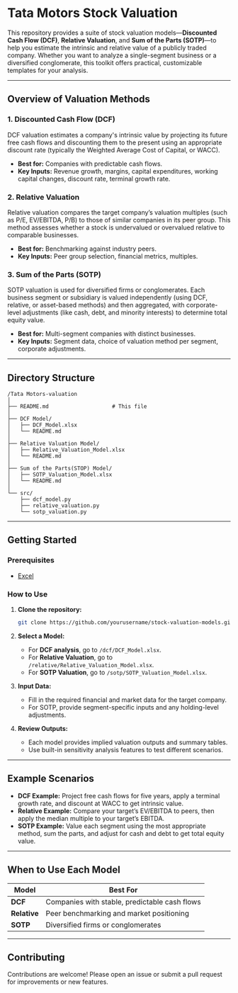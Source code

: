 # Tata Motors Stock Valuation 

This repository provides a suite of stock valuation models—**Discounted Cash Flow (DCF)**, **Relative Valuation**, and **Sum of the Parts (SOTP)**—to help you estimate the intrinsic and relative value of a publicly traded company. Whether you want to analyze a single-segment business or a diversified conglomerate, this toolkit offers practical, customizable templates for your analysis.

---

## Overview of Valuation Methods

### 1. Discounted Cash Flow (DCF)

DCF valuation estimates a company's intrinsic value by projecting its future free cash flows and discounting them to the present using an appropriate discount rate (typically the Weighted Average Cost of Capital, or WACC).  
- **Best for:** Companies with predictable cash flows.
- **Key Inputs:** Revenue growth, margins, capital expenditures, working capital changes, discount rate, terminal growth rate.

### 2. Relative Valuation

Relative valuation compares the target company’s valuation multiples (such as P/E, EV/EBITDA, P/B) to those of similar companies in its peer group. This method assesses whether a stock is undervalued or overvalued relative to comparable businesses.  
- **Best for:** Benchmarking against industry peers.
- **Key Inputs:** Peer group selection, financial metrics, multiples.

### 3. Sum of the Parts (SOTP)

SOTP valuation is used for diversified firms or conglomerates. Each business segment or subsidiary is valued independently (using DCF, relative, or asset-based methods) and then aggregated, with corporate-level adjustments (like cash, debt, and minority interests) to determine total equity value.  
- **Best for:** Multi-segment companies with distinct businesses.
- **Key Inputs:** Segment data, choice of valuation method per segment, corporate adjustments.

---

## Directory Structure

```
/Tata Motors-valuation
│
├── README.md                    # This file
│
├── DCF Model/
│   ├── DCF_Model.xlsx
│   └── README.md
│
├── Relative Valuation Model/
│   ├── Relative_Valuation_Model.xlsx
│   └── README.md
│
├── Sum of the Parts(STOP) Model/
│   ├── SOTP_Valuation_Model.xlsx
│   └── README.md
│
└── src/
    ├── dcf_model.py
    ├── relative_valuation.py
    └── sotp_valuation.py
```

---

## Getting Started

### Prerequisites

- [Excel](https://www.microsoft.com/en/microsoft-365/excel)  
 
### How to Use

1. **Clone the repository:**
    ```bash
    git clone https://github.com/yourusername/stock-valuation-models.git
    ```

2. **Select a Model:**
    - For **DCF analysis**, go to `/dcf/DCF_Model.xlsx`.
    - For **Relative Valuation**, go to `/relative/Relative_Valuation_Model.xlsx`.
    - For **SOTP Valuation**, go to `/sotp/SOTP_Valuation_Model.xlsx`.

3. **Input Data:**
    - Fill in the required financial and market data for the target company.
    - For SOTP, provide segment-specific inputs and any holding-level adjustments.

4. **Review Outputs:**
    - Each model provides implied valuation outputs and summary tables.
    - Use built-in sensitivity analysis features to test different scenarios.

---

## Example Scenarios

- **DCF Example:** Project free cash flows for five years, apply a terminal growth rate, and discount at WACC to get intrinsic value.
- **Relative Example:** Compare your target’s EV/EBITDA to peers, then apply the median multiple to your target’s EBITDA.
- **SOTP Example:** Value each segment using the most appropriate method, sum the parts, and adjust for cash and debt to get total equity value.

---

## When to Use Each Model

| Model                | Best For                                      |
|----------------------|-----------------------------------------------|
| **DCF**              | Companies with stable, predictable cash flows |
| **Relative**         | Peer benchmarking and market positioning      |
| **SOTP**             | Diversified firms or conglomerates            |

---

## Contributing

Contributions are welcome! Please open an issue or submit a pull request for improvements or new features.

